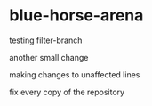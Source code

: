 # blue-horse-arena
testing filter-branch

another small change

making changes to unaffected lines 

fix every copy of the repository




